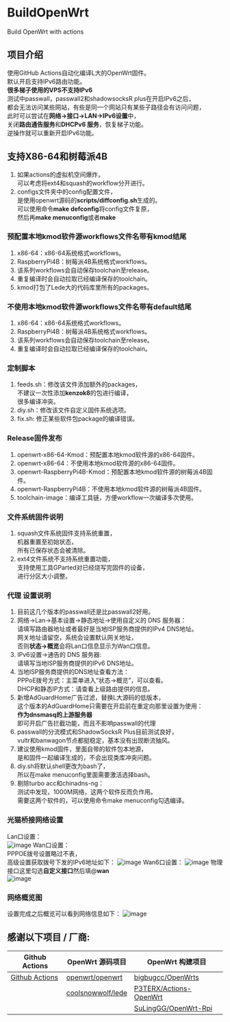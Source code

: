 # BuildOpenWrt
Build OpenWrt with actions

## 项目介绍
使用GitHub Actions自动化编译L大的OpenWrt固件。  
默认开启支持IPv6路由功能。  
**很多梯子使用的VPS不支持IPv6**  
测试中passwall，passwall2和shadowsocksR plus在开启IPv6之后，  
都会无法访问某些网站，有些是同一个网站只有某些子路径会有访问问题，  
此时可以尝试在**网络->接口->LAN->IPv6设置**中，  
关闭**路由通告服务**和**DHCPv6 服务**，恢复梯子功能。  
逆操作就可以重新开启IPv6功能。

## 支持X86-64和树莓派4B
1. 如果actions的虚拟机空间爆炸，  
   可以考虑将ext4和squash的workflow分开进行。  
2. configs文件夹中的config配置文件，  
   是使用openwrt源码的**scripts/diffconfig.sh**生成的。  
   可以使用命令**make defconfig**将config文件复原，  
   然后再**make menuconfig**或者**make**  

### 预配置本地kmod软件源workflows文件名带有kmod结尾
1. x86-64：x86-64系统格式workflows。  
2. RaspberryPi4B：树莓派4B系统格式workflows。  
3. 该系列workflows会自动保存toolchain至release。  
4. 重复编译时会自动拉取已经编译保存的toolchain。  
5. kmod打包了Lede大的代码库里所有的packages。  

### 不使用本地kmod软件源workflows文件名带有default结尾
1. x86-64：x86-64系统格式workflows。  
2. RaspberryPi4B：树莓派4B系统格式workflows。  
3. 该系列workflows会自动保存toolchain至release。  
4. 重复编译时会自动拉取已经编译保存的toolchain。  

### 定制脚本
1. feeds.sh：修改该文件添加额外的packages，  
   不建议一次性添加**kenzok8**的包进行编译，  
   很多编译冲突。 
2. diy.sh：修改该文件自定义固件系统选项。  
3. fix.sh: 修正某些软件包package的编译错误。  

### Release固件发布
1. openwrt-x86-64-Kmod：预配置本地kmod软件源的x86-64固件。  
2. openwrt-x86-64：不使用本地kmod软件源的x86-64固件。  
3. openwrt-RaspberryPi4B-Kmod：预配置本地kmod软件源的树莓派4B固件。  
4. openwrt-RaspberryPi4B：不使用本地kmod软件源的树莓派4B固件。  
5. toolchain-image：编译工具链，方便workflow一次编译多次使用。  

### 文件系统固件说明
1. squash文件系统固件支持系统重置，  
   机器重置至初始状态，  
   所有已保存状态会被清除。
2. ext4文件系统不支持系统重置功能，  
   支持使用工具GParted对已经烧写完固件的设备，  
   进行分区大小调整。

### 代理 设置说明
1. 目前这几个版本的passwall还是比passwall2好用。    
2. 网络->Lan->基本设置->静态地址->使用自定义的 DNS 服务器：  
   请填写路由器地址或者最好是当地ISP服务商提供的IPv4 DNS地址。  
   网关地址请留空，系统会设置默认网关地址，  
   否则**状态->概览**会将Lan口信息显示为Wan口信息。  
3. IPv6设置->通告的 DNS 服务器:  
   请填写当地ISP服务商提供的IPv6 DNS地址。 
4. 当地ISP服务商提供的DNS地址查看方法：  
   PPPoE拨号方式：主菜单进入“状态->概览”，可以查看。  
   DHCP和静态IP方式：请查看上级路由提供的信息。  
5. 新增AdGuardHome广告过滤，替换L大源码的低版本，  
   这个版本的AdGuardHome只需要在开启前在重定向那里设置为使用：  
   **作为dnsmasq的上游服务器**  
   即可开启广告拦截功能，而且不影响passwall的代理    
6. passwall的分流模式和ShadowSocksR Plus目前测试良好，  
   vultr和banwagon节点都挺稳定，基本没有出现断流抽风。  
7. 建议使用kmod固件，里面自带的软件包本地源，  
   是和固件一起编译生成的，不会出现类库冲突问题。  
8. diy.sh将默认shell更改为bash了，  
   所以在make menuconfig里面需要激活选择bash。  
9. 剔除turbo acc和chinadns-ng：  
   测试中发现，1000M网络，这两个软件反而负作用。  
   需要这两个软件的，可以使用命令make menuconfig勾选编译。
  
### 光猫桥接网络设置
Lan口设置：  
![image](https://github.com/ecrasy/BuildOpenwrt/blob/main/pics/LAN.jpg)
Wan口设置：  
PPPOE拨号设置略过不表，  
高级设置获取拨号下发的IPv6地址如下：
![image](https://github.com/ecrasy/BuildOpenwrt/blob/main/pics/WAN.jpg)
Wan6口设置：
![image](https://github.com/ecrasy/BuildOpenwrt/blob/main/pics/WAN6-1.jpg)
物理接口这里勾选**自定义接口**然后填\@**wan**  
![image](https://github.com/ecrasy/BuildOpenwrt/blob/main/pics/WAN6-2.jpg)
  
### 网络概览图
设置完成之后概览可以看到网络信息如下：
![image](https://github.com/ecrasy/BuildOpenwrt/blob/main/pics/network_info.jpg)


## 感谢以下项目 / 厂商:

| Github Actions                                        | OpenWrt 源码项目                                             | OpenWrt 构建项目                                             | 
| ----------------------------------------------------- | ------------------------------------------------------------ | ------------------------------------------------------------ | 
| [Github Actions](https://github.com/features/actions) | [openwrt/openwrt](https://github.com/openwrt/openwrt/)       | [bigbugcc/OpenWrts](https://github.com/bigbugcc/OpenWrts) | 
|                                                       | [coolsnowwolf/lede](https://github.com/coolsnowwolf/lede)    | [P3TERX/Actions-OpenWrt](https://github.com/P3TERX/Actions-OpenWrt) | 
|                                                       |                                                              | [SuLingGG/OpenWrt-Rpi](https://github.com/SuLingGG/OpenWrt-Rpi) | 

